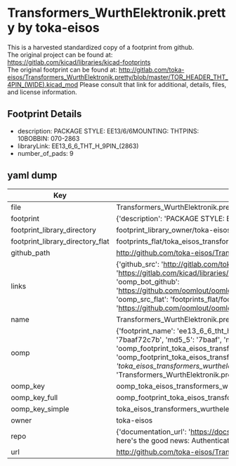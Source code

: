 # Transformers_WurthElektronik.pretty by toka-eisos  
This is a harvested standardized copy of a footprint from github.  
The original project can be found at:  
https://gitlab.com/kicad/libraries/kicad-footprints  
The original footprint can be found at:
http://gitlab.com/toka-eisos/Transformers_WurthElektronik.pretty/blob/master/TOR_HEADER_THT_4PIN_(WIDE).kicad_mod
Please consult that link for additional, details, files, and license information.  
## Footprint Details
* description: PACKAGE STYLE: EE13/6/6MOUNTING: THTPINS: 10BOBBIN: 070-2863  
* libraryLink: EE13_6_6_THT_H_9PIN_(2863)  
* number_of_pads: 9  
## yaml dump  
| Key | Value |  
| --- | --- |  
| file | Transformers_WurthElektronik.pretty/EE13_6_6_THT_H_9PIN_(2863).kicad_mod |  
| footprint | {'description': 'PACKAGE STYLE: EE13/6/6MOUNTING: THTPINS: 10BOBBIN: 070-2863', 'libraryLink': 'EE13_6_6_THT_H_9PIN_(2863)', 'number_of_pads': 9} |  
| footprint_library_directory | footprint_library_owner/toka-eisos_Transformers_WurthElektronik.pretty |  
| footprint_library_directory_flat | footprints_flat/toka_eisos_transformers_wurthelektronik_ee13_6_6_tht_h_9pin_(2863)/working |  
| github_path | http://github.com/toka-eisos/Transformers_WurthElektronik.pretty/blob/master/EE13_6_6_THT_H_9PIN_(2863).kicad_mod |  
| links | {'github_src': 'http://gitlab.com/toka-eisos/Transformers_WurthElektronik.pretty/blob/master/TOR_HEADER_THT_4PIN_(WIDE).kicad_mod', 'github_src_repo': 'https://gitlab.com/kicad/libraries/kicad-footprints', 'oomp_bot': 'footprints/toka_eisos_transformers_wurthelektronik_ee13_6_6_tht_h_9pin_(2863)/working', 'oomp_bot_github': 'https://github.com/oomlout/oomlout_oomp_footprint_bot/tree/main/footprints/toka_eisos_transformers_wurthelektronik_ee13_6_6_tht_h_9pin_(2863)/working', 'oomp_src_flat': 'footprints_flat/footprints_flat/toka_eisos_transformers_wurthelektronik_ee13_6_6_tht_h_9pin_(2863)/working', 'oomp_src_flat_github': 'https://github.com/oomlout/oomlout_oomp_footprint_src/tree/main/footprints_flat/toka_eisos_transformers_wurthelektronik_ee13_6_6_tht_h_9pin_(2863)/working'} |  
| name | Transformers_WurthElektronik.pretty |  
| oomp | {'footprint_name': 'ee13_6_6_tht_h_9pin_(2863)', 'library_name': 'transformers_wurthelektronik', 'md5': '7baaf72c7bad75f9e0c14d4579113beb', 'md5_10': '7baaf72c7b', 'md5_5': '7baaf', 'md5_6': '7baaf7', 'oomp_key': 'oomp_toka_eisos_transformers_wurthelektronik_ee13_6_6_tht_h_9pin_(2863)', 'oomp_key_extra': 'oomp_footprint_toka_eisos_transformers_wurthelektronik_ee13_6_6_tht_h_9pin_(2863)', 'oomp_key_full': 'oomp_footprint_toka_eisos_transformers_wurthelektronik_ee13_6_6_tht_h_9pin_(2863)_7baaf7', 'oomp_key_simple': 'toka_eisos_transformers_wurthelektronik_ee13_6_6_tht_h_9pin_(2863)', 'original_filename': 'Transformers_WurthElektronik.pretty/EE13_6_6_THT_H_9PIN_(2863).kicad_mod', 'owner_name': 'toka_eisos'} |  
| oomp_key | oomp_toka_eisos_transformers_wurthelektronik_ee13_6_6_tht_h_9pin_(2863) |  
| oomp_key_full | oomp_footprint_toka_eisos_transformers_wurthelektronik_ee13_6_6_tht_h_9pin_(2863) |  
| oomp_key_simple | toka_eisos_transformers_wurthelektronik_ee13_6_6_tht_h_9pin_(2863) |  
| owner | toka-eisos |  
| repo | {'documentation_url': 'https://docs.github.com/rest/overview/resources-in-the-rest-api#rate-limiting', 'message': "API rate limit exceeded for 84.66.173.59. (But here's the good news: Authenticated requests get a higher rate limit. Check out the documentation for more details.)"} |  
| url | http://github.com/toka-eisos/Transformers_WurthElektronik.pretty |  

